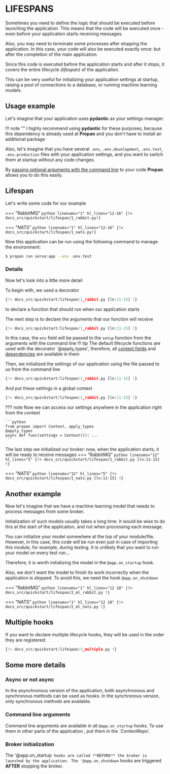 # LIFESPANS 

Sometimes you need to define the logic that should be executed before launching the application.
This means that the code will be executed once - even before your application starts receiving messages.

Also, you may need to terminate some processes after stopping the application. In this case, your code will also be executed exactly once:
but after the completion of the main application.

Since this code is executed before the application starts and after it stops, it covers the entire lifecycle *(lifespan)* of the application.

This can be very useful for initializing your application settings at startup, raising a pool of connections to a database, or running machine learning models.


## Usage example

Let's imagine that your application uses **pydantic** as your settings manager.

!!! note ""
    I highly recommend using **pydantic** for these purposes, because this dependency is already used at **Propan**
    and you don't have to install an additional package

Also, let's imagine that you have several `.env`, `.env.development`, `.env.test`, `.env.production` files with your application settings,
and you want to switch them at startup without any code changes.

By [passing optional arguments with the command line](/Propan/2_getting_started/2_cli/#environment-management) to your code **Propan** allows you to do this easily.

## Lifespan

Let's write some code for our example

=== "RabbitMQ"
    ```python linenums="1" hl_lines="12-16"
    {!> docs_src/quickstart/lifespan/1_rabbit.py!}
    ```

=== "NATS"
    ```python linenums="1" hl_lines="12-16"
    {!> docs_src/quickstart/lifespan/1_nats.py!}
    ```

Now this application can be run using the following command to manage the environment:
```bash
$ propan run serve:app --env .env.test
```

### Details

Now let's look into a little more detail

To begin with, we used a decorator 
```python linenums="12" hl_lines="1"
{!> docs_src/quickstart/lifespan/1_rabbit.py [ln:11-15] !}
```
to declare a function that should run when our application starts

The next step is to declare the arguments that our function will receive
```python linenums="12" hl_lines="2"
{!> docs_src/quickstart/lifespan/1_rabbit.py [ln:11-15] !}
```
In this case, the `env` field will be passed to the `setup` function from the arguments with the command line
!!! tip
    The default lifecycle functions are used with the decorator `@apply_types',
    therefore, all [context fields](/Propan/2_getting_started/5_dependency/2_context) and [dependencies](/Propan/2_getting_started/5_dependency/1_di-index) are available in them

Then, we initialized the settings of our application using the file passed to us from the command line
```python linenums="12" hl_lines="3"
{!> docs_src/quickstart/lifespan/1_rabbit.py [ln:11-15] !}
```

And put these settings in a global context
```python linenums="12" hl_lines="4"
{!> docs_src/quickstart/lifespan/1_rabbit.py [ln:11-15] !}
```

??? note
    Now we can access our settings anywhere in the application right from the context

    ```python
    from propan import Context, apply_types
    @apply_types
    async def func(settings = Context()): ...
    ```

The last step we initialized our broker: now, when the application starts, it will be ready to receive messages
=== "RabbitMQ"
    ```python linenums="12" hl_lines="5"
    {!> docs_src/quickstart/lifespan/1_rabbit.py [ln:11-15] !}
    ```

=== "NATS"
    ```python linenums="12" hl_lines="5"
    {!> docs_src/quickstart/lifespan/1_nats.py [ln:11-15] !}
    ```

## Another example

Now let's imagine that we have a machine learning model that needs to process messages from some broker.

Initialization of such models usually takes a long time. It would be wise to do this at the start of the application, and not when processing each message.

You can initialize your model somewhere at the top of your module/file. However, in this case, this code will be run even just in case of importing
this module, for example, during testing. It is unlikely that you want to run your model on every test run...

Therefore, it is worth initializing the model in the `@app.on_startup` hook.

Also, we don't want the model to finish its work incorrectly when the application is stopped. To avoid this, we need the hook `@app.on_shutdown`

=== "RabbitMQ"
    ```python linenums="1" hl_lines="12 18"
    {!> docs_src/quickstart/lifespan/2_ml_rabbit.py !}
    ```

=== "NATS"
    ```python linenums="1" hl_lines="12 18"
    {!> docs_src/quickstart/lifespan/2_ml_nats.py !}
    ```

## Multiple hooks

If you want to declare multiple lifecycle hooks, they will be used in the order they are registered:

```python linenums="1" hl_lines="6 10"
{!> docs_src/quickstart/lifespan/3_multiple.py !}
```

## Some more details

### Async or not async
In the asynchronous version of the application, both asynchronous and synchronous methods can be used as hooks.
In the synchronous version, only synchronous methods are available.

### Command line arguments
Command line arguments are available in all `@app.on_startup` hooks. To use them in other parts of the application
, put them in the `ContextRepo'.

### Broker initialization
The '@app.on_startup` hooks are called **BEFORE** the broker is launched by the application. The '@app.on_shutdown` hooks are triggered **AFTER** stopping the broker.